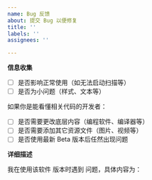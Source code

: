 ```yaml
---
name: Bug 反馈
about: 提交 Bug 以便修复
title: ''
labels: ''
assignees: ''

---
```


**信息收集**

- [ ] 是否影响正常使用（如无法启动扫描等）
- [ ] 是否为小问题（样式、文本等）

如果你是能看懂相关代码的开发者：

- [ ] 是否需要更改底层内容（编程软件、编译器等）
- [ ] 是否需要添加其它资源文件（图片、视频等）
- [ ] 是否使用最新 Beta 版本后任然出现问题

**详细描述**

我在使用该软件   版本时遇到   问题，具体内容为：


